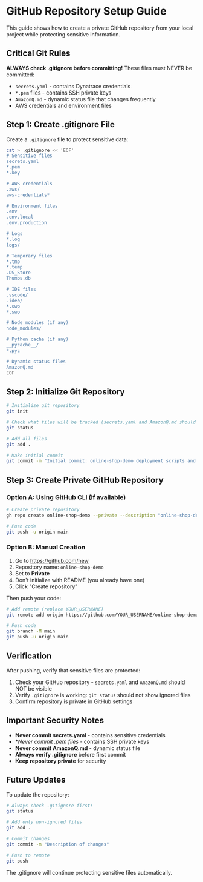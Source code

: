# GitHub Repository Setup Guide

This guide shows how to create a private GitHub repository from your local project while protecting sensitive information.

## Critical Git Rules

**ALWAYS check .gitignore before committing!** These files must NEVER be committed:
- `secrets.yaml` - contains Dynatrace credentials
- `*.pem` files - contains SSH private keys  
- `AmazonQ.md` - dynamic status file that changes frequently
- AWS credentials and environment files

## Step 1: Create .gitignore File

Create a `.gitignore` file to protect sensitive data:

```bash
cat > .gitignore << 'EOF'
# Sensitive files
secrets.yaml
*.pem
*.key

# AWS credentials
.aws/
aws-credentials*

# Environment files
.env
.env.local
.env.production

# Logs
*.log
logs/

# Temporary files
*.tmp
*.temp
.DS_Store
Thumbs.db

# IDE files
.vscode/
.idea/
*.swp
*.swo

# Node modules (if any)
node_modules/

# Python cache (if any)
__pycache__/
*.pyc

# Dynamic status files
AmazonQ.md
EOF
```

## Step 2: Initialize Git Repository

```bash
# Initialize git repository
git init

# Check what files will be tracked (secrets.yaml and AmazonQ.md should NOT appear)
git status

# Add all files
git add .

# Make initial commit
git commit -m "Initial commit: online-shop-demo deployment scripts and documentation"
```

## Step 3: Create Private GitHub Repository

### Option A: Using GitHub CLI (if available)
```bash
# Create private repository
gh repo create online-shop-demo --private --description "online-shop-demo deployment scripts and documentation"

# Push code
git push -u origin main
```

### Option B: Manual Creation
1. Go to https://github.com/new
2. Repository name: `online-shop-demo`
3. Set to **Private**
4. Don't initialize with README (you already have one)
5. Click "Create repository"

Then push your code:
```bash
# Add remote (replace YOUR_USERNAME)
git remote add origin https://github.com/YOUR_USERNAME/online-shop-demo.git

# Push code
git branch -M main
git push -u origin main
```

## Verification

After pushing, verify that sensitive files are protected:

1. Check your GitHub repository - `secrets.yaml` and `AmazonQ.md` should NOT be visible
2. Verify `.gitignore` is working: `git status` should not show ignored files
3. Confirm repository is private in GitHub settings

## Important Security Notes

- **Never commit secrets.yaml** - contains sensitive credentials
- **Never commit *.pem files** - contains SSH private keys
- **Never commit AmazonQ.md** - dynamic status file
- **Always verify .gitignore** before first commit
- **Keep repository private** for security

## Future Updates

To update the repository:
```bash
# Always check .gitignore first!
git status

# Add only non-ignored files
git add .

# Commit changes
git commit -m "Description of changes"

# Push to remote
git push
```

The .gitignore will continue protecting sensitive files automatically.
